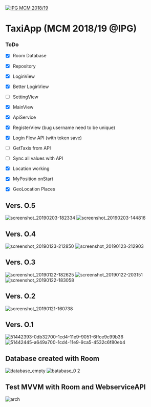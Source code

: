 <a href="http://mcm.ipg.pt"><img src="http://www.ipg.pt/website/imgs/logotipo_ipg.jpg" title="IPG(MCM)" alt="IPG MCM 2018/19"></a>

# TaxiApp (MCM 2018/19 @IPG)

### ToDo
- [x] Room Database
- [x] Repository
- [x] LoginView
- [X] Better LoginView
- [ ] SettingView
- [x] MainView
- [x] ApiService
- [x] RegisterView (bug username need to be unique)
- [x] Login Flow API (with token save)
- [ ] GetTaxis from API
- [ ] Sync all values with API
- [x] Location working
- [x] MyPosition onStart 
- [x] GeoLocation Places


## Vers. O.5
![screenshot_20190203-182334](https://user-images.githubusercontent.com/2634610/52180676-34e41b00-27e1-11e9-99f7-4f1b16ef5c1b.png)
![screenshot_20190203-144816](https://user-images.githubusercontent.com/2634610/52180677-34e41b00-27e1-11e9-9b3e-1b636d280e0c.png)

## Vers. O.4
![screenshot_20190123-212850](https://user-images.githubusercontent.com/2634610/51638978-b91fde00-1f57-11e9-816e-ba0d54953a2b.png)
![screenshot_20190123-212903](https://user-images.githubusercontent.com/2634610/51639021-d05ecb80-1f57-11e9-87cd-d01667d4bbae.png)

## Vers. O.3
![screenshot_20190122-182625](https://user-images.githubusercontent.com/2634610/51556911-61a84200-1e73-11e9-81de-c647ba1a3d56.png)
![screenshot_20190122-203151](https://user-images.githubusercontent.com/2634610/51563826-5c53f300-1e85-11e9-87c4-3179c249dd5e.png)
![screenshot_20190122-183058](https://user-images.githubusercontent.com/2634610/51557126-eeeb9680-1e73-11e9-9411-be3923b03b00.png)

## Vers. O.2
![screenshot_20190121-160738](https://user-images.githubusercontent.com/2634610/51485771-d0fc3400-1d96-11e9-87d6-f75943d9c81c.png)

## Vers. O.1
![51442393-0db32700-1cd4-11e9-9051-6ffce9c99b36](https://user-images.githubusercontent.com/2634610/51443543-304c3c80-1ce2-11e9-8b4d-79233cf034a1.png)
![51442445-a649a700-1cd4-11e9-9ca5-4532c6f80eb4](https://user-images.githubusercontent.com/2634610/51443542-2f1b0f80-1ce2-11e9-8468-38af4c88dfd9.png)

## Database created with Room
![database_empty](https://user-images.githubusercontent.com/2634610/51443548-3b9f6800-1ce2-11e9-9872-a53a5e35b1da.PNG)
![batabase_0 2](https://user-images.githubusercontent.com/2634610/51443547-3b9f6800-1ce2-11e9-8332-9e1c5439f247.PNG)


## Test MVVM with Room and WebserviceAPI
![arch](https://taxi-images.githubusercontent.com/2634610/51175082-3771e580-18b1-11e9-89a0-a46adc9ca85f.png)
